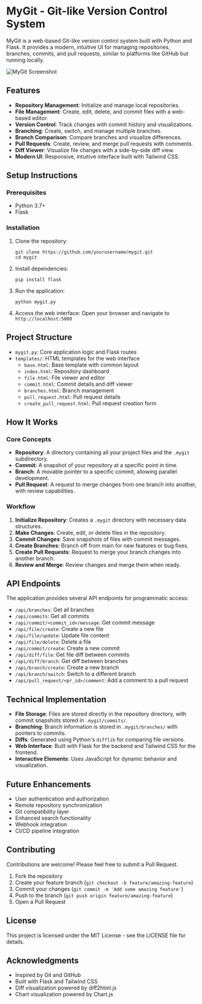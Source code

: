 # MyGit - Git-like Version Control System

MyGit is a web-based Git-like version control system built with Python and Flask. It provides a modern, intuitive UI for managing repositories, branches, commits, and pull requests, similar to platforms like GitHub but running locally.

![MyGit Screenshot](screenshot.png)

## Features

- **Repository Management**: Initialize and manage local repositories.
- **File Management**: Create, edit, delete, and commit files with a web-based editor.
- **Version Control**: Track changes with commit history and visualizations.
- **Branching**: Create, switch, and manage multiple branches.
- **Branch Comparison**: Compare branches and visualize differences.
- **Pull Requests**: Create, review, and merge pull requests with comments.
- **Diff Viewer**: Visualize file changes with a side-by-side diff view.
- **Modern UI**: Responsive, intuitive interface built with Tailwind CSS.

## Setup Instructions

### Prerequisites

- Python 3.7+
- Flask

### Installation

1. Clone the repository:

   ```
   git clone https://github.com/yourusername/mygit.git
   cd mygit
   ```

2. Install dependencies:

   ```
   pip install flask
   ```

3. Run the application:

   ```
   python mygit.py
   ```

4. Access the web interface:
   Open your browser and navigate to `http://localhost:5000`

## Project Structure

- `mygit.py`: Core application logic and Flask routes
- `templates/`: HTML templates for the web interface
  - `base.html`: Base template with common layout
  - `index.html`: Repository dashboard
  - `file.html`: File viewer and editor
  - `commit.html`: Commit details and diff viewer
  - `branches.html`: Branch management
  - `pull_request.html`: Pull request details
  - `create_pull_request.html`: Pull request creation form

## How It Works

### Core Concepts

- **Repository**: A directory containing all your project files and the `.mygit` subdirectory.
- **Commit**: A snapshot of your repository at a specific point in time.
- **Branch**: A movable pointer to a specific commit, allowing parallel development.
- **Pull Request**: A request to merge changes from one branch into another, with review capabilities.

### Workflow

1. **Initialize Repository**: Creates a `.mygit` directory with necessary data structures.
2. **Make Changes**: Create, edit, or delete files in the repository.
3. **Commit Changes**: Save snapshots of files with commit messages.
4. **Create Branches**: Branch off from main for new features or bug fixes.
5. **Create Pull Requests**: Request to merge your branch changes into another branch.
6. **Review and Merge**: Review changes and merge them when ready.

## API Endpoints

The application provides several API endpoints for programmatic access:

- `/api/branches`: Get all branches
- `/api/commits`: Get all commits
- `/api/commit/<commit_id>/message`: Get commit message
- `/api/file/create`: Create a new file
- `/api/file/update`: Update file content
- `/api/file/delete`: Delete a file
- `/api/commit/create`: Create a new commit
- `/api/diff/file`: Get file diff between commits
- `/api/diff/branch`: Get diff between branches
- `/api/branch/create`: Create a new branch
- `/api/branch/switch`: Switch to a different branch
- `/api/pull_request/<pr_id>/comment`: Add a comment to a pull request

## Technical Implementation

- **File Storage**: Files are stored directly in the repository directory, with commit snapshots stored in `.mygit/commits/`.
- **Branching**: Branch information is stored in `.mygit/branches/` with pointers to commits.
- **Diffs**: Generated using Python's `difflib` for comparing file versions.
- **Web Interface**: Built with Flask for the backend and Tailwind CSS for the frontend.
- **Interactive Elements**: Uses JavaScript for dynamic behavior and visualization.

## Future Enhancements

- User authentication and authorization
- Remote repository synchronization
- Git compatibility layer
- Enhanced search functionality
- Webhook integration
- CI/CD pipeline integration

## Contributing

Contributions are welcome! Please feel free to submit a Pull Request.

1. Fork the repository
2. Create your feature branch (`git checkout -b feature/amazing-feature`)
3. Commit your changes (`git commit -m 'Add some amazing feature'`)
4. Push to the branch (`git push origin feature/amazing-feature`)
5. Open a Pull Request

## License

This project is licensed under the MIT License - see the LICENSE file for details.

## Acknowledgments

- Inspired by Git and GitHub
- Built with Flask and Tailwind CSS
- Diff visualization powered by diff2html.js
- Chart visualization powered by Chart.js

